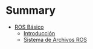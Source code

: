 # Summary

* [ROS Básico](ros-basic/introduction.md)
  * [Introducción](ros-basic/introduction.md)
  * [Sistema de Archivos ROS](ros-basic/ros-filesystem.md)